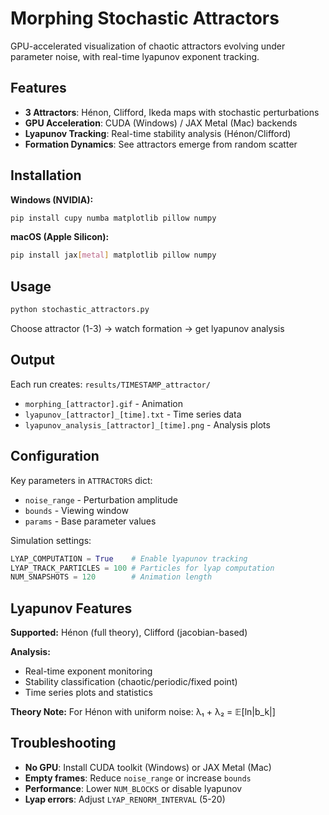 # Morphing Stochastic Attractors

GPU-accelerated visualization of chaotic attractors evolving under parameter noise, with real-time lyapunov exponent tracking.

## Features

- **3 Attractors**: Hénon, Clifford, Ikeda maps with stochastic perturbations
- **GPU Acceleration**: CUDA (Windows) / JAX Metal (Mac) backends
- **Lyapunov Tracking**: Real-time stability analysis (Hénon/Clifford)
- **Formation Dynamics**: See attractors emerge from random scatter

## Installation

**Windows (NVIDIA):**

```bash
pip install cupy numba matplotlib pillow numpy
```

**macOS (Apple Silicon):**

```bash
pip install jax[metal] matplotlib pillow numpy
```

## Usage

```bash
python stochastic_attractors.py
```

Choose attractor (1-3) → watch formation → get lyapunov analysis

## Output

Each run creates: `results/TIMESTAMP_attractor/`

- `morphing_[attractor].gif` - Animation
- `lyapunov_[attractor]_[time].txt` - Time series data
- `lyapunov_analysis_[attractor]_[time].png` - Analysis plots

## Configuration

Key parameters in `ATTRACTORS` dict:

- `noise_range` - Perturbation amplitude
- `bounds` - Viewing window
- `params` - Base parameter values

Simulation settings:

```python
LYAP_COMPUTATION = True    # Enable lyapunov tracking
LYAP_TRACK_PARTICLES = 100 # Particles for lyap computation
NUM_SNAPSHOTS = 120        # Animation length
```

## Lyapunov Features

**Supported:** Hénon (full theory), Clifford (jacobian-based)

**Analysis:**

- Real-time exponent monitoring
- Stability classification (chaotic/periodic/fixed point)
- Time series plots and statistics

**Theory Note:** For Hénon with uniform noise: λ₁ + λ₂ = 𝔼[ln|b_k|]

## Troubleshooting

- **No GPU**: Install CUDA toolkit (Windows) or JAX Metal (Mac)
- **Empty frames**: Reduce `noise_range` or increase `bounds`
- **Performance**: Lower `NUM_BLOCKS` or disable lyapunov
- **Lyap errors**: Adjust `LYAP_RENORM_INTERVAL` (5-20)
